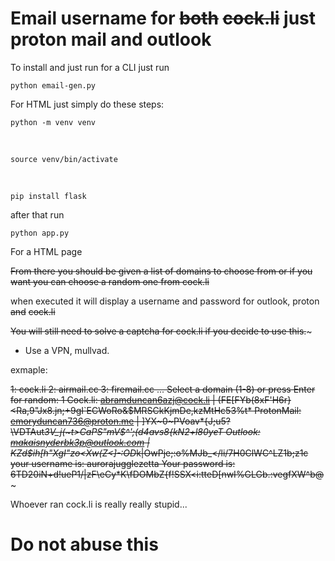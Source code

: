 # Email username for ~~both~~ ~~cock.li~~ just proton mail and outlook

To install and just run for a CLI just run

    python email-gen.py 
    

For HTML just simply do these steps:

    python -m venv venv

</br>

    source venv/bin/activate

</br>

    pip install flask

after that run

    python app.py

For a HTML page


~~From there you should be given a list of domains to choose from or if you want you can choose a random one from cock.li~~

when executed it will display a username and password for outlook, proton ~~and~~ ~~cock.li~~

~~You will still need to solve a captcha for cock.li if you decide to use this.~~~

* Use a VPN, mullvad.

exmaple:

~~1: cock.li
      2: airmail.cc
      3: firemail.cc
      ...
      Select a domain (1-8) or press Enter for random: 1
      Cock.li: abramduncan6azj@cock.li | (FE[FYb(8xF'H6r}<Ra,9"Jx8.jn;+9gI`ECWoRo&$MRSCkKjmDe,kzMtHc53%t*
      ProtonMail: emoryduncan736@proton.me | ]YX~0~PVoav*{J;u5?\VDTAut*3V_j(~t>CaPS"mV$^';(*d4avs8{kN2+l80yeT
      Outlook: makaisnyderbk3p@outlook.com | K*Zd$ih[h"XgI"zo<Xw(Z<]-:OD*k|OwPje;:o%MJb_</li/7H0ClWC^LZ1b;z1c
      your username is: aurorajugglezetta
      Your password is: 6TD20iN+d!ueP1/|zF\eCy*K\fDOMbZ{f!SSX<i:tteD[nwI%GLGb.:vegfXW^b@~~~

Whoever ran cock.li is really really stupid...


# Do not abuse this
